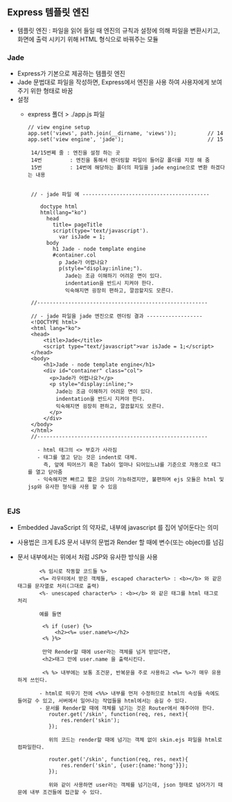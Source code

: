 
## Express 템플릿 엔진
 - 템플릿 엔진 : 파일을 읽어 들일 때 엔진의 규칙과 설정에 의해 파일을 변환시키고,    
                화면에 출력 시키기 위해 HTML 형식으로 바꿔주는 모듈
 
 ### Jade
   - Express가 기본으로 제공하는 템플릿 엔진  
   - Jade 문법대로 파일을 작성하면, Express에서 엔진을 사용 하여 사용자에게 보여주기 위한 형태로 바꿈
   - 설정
     - express 폴더 > ./app.js 파일           
	  
           // view engine setup
           app.set('views', path.join(__dirname, 'views'));          // 14
           app.set('view engine', 'jade');                           // 15

            14/15번쩨 줄 : 엔진을 설정 하는 곳
            14번         : 엔진을 통해서 렌더링할 파일이 들어갈 폴더를 지정 해 줌
            15번         : 14번에 해당하는 폴더의 파일을 jade engine으로 변환 하겠다는 내용
		  

			// - jade 파일 예 -----------------------------------------
			
			   doctype html
			   html(lang="ko")
			     head
				   title= pageTitle
				   script(type='text/javascript').
				     var isJade = 1;
			     body
			   	   h1 Jade - node template engine
				   #container.col
				     p Jade가 어렵나요?
				     p(style="display:inline;").
					   Jade는 조금 이해하기 어려운 면이 있다.
					   indentation을 반드시 지켜야 한다.
					   익숙해지면 굉장히 편하고, 깔끔할지도 모른다.
					
			//-------------------------------------------------------

			// - jade 파일을 jade 엔진으로 렌더링 결과 ------------------
			<!DOCTYPE html>
			<html lang="ko">
			<head>
				<title>Jade</title>
				<script type="text/javascript">var isJade = 1;</script>
			</head>
			<body>
				<h1>Jade - node template engine</h1>
				<div id="container" class="col">
				  <p>Jade가 어렵나요?</p>
				  <p style="display:inline;">
					Jade는 조금 이해하기 어려운 면이 있다.
					indentation을 반드시 지켜야 한다.
					익숙해지면 굉장히 편하고, 깔끔할지도 모른다.
				  </p>
				</div>
			</body>
			</html>
			//-------------------------------------------------------

			  - html 태그의 <> 부호가 사라짐
			  - 태그를 열고 닫는 것은 indent로 대체.
			    즉, 앞에 띄어쓰기 혹은 Tab이 얼마나 되어있느냐를 기준으로 자동으로 태그를 열고 닫아줌
			  - 익숙해지면 빠르고 짧은 코딩이 가능하겠지만, 불편하며 ejs 모듈은 html 및 jsp와 유사한 형식을 사용 할 수 있음 

#
### EJS
  - Embedded JavaScript 의 약자로, 내부에 javascript 를 집어 넣어둔다는 의미
  - 사용법은 크게 EJS 문서 내부의 문법과 Render 할 때에 변수(또는 object)를 넘김
  - 문서 내부에서는 위에서 처럼 JSP와 유사한 방식을 사용

			   <% 임시로 작동할 코드들 %>
			   <%= 라우터에서 받은 객체들, escaped character%> : <b></b> 와 같은 태그를 문자열로 처리(그대로 출력)
			   <%- unescaped character%> : <b></b> 와 같은 태그를 html 태그로 처리

			   예를 들면

				<% if (user) {%>
					<h2><%= user.name%></h2>
				<% }%>

				만약 Render할 때에 user라는 객체를 넘겨 받았다면,
				<h2>태그 안에 user.name 을 출력시킨다.

				<% %> 내부에는 보통 조건문, 반복문을 주로 사용하고 <%= %>가 매우 유용하게 쓰인다.

			   - html로 띄우기 전에 <%%> 내부를 먼저 수정하므로 html의 속성들 속에도 들어갈 수 있고, 서버에서 일어나는 작업들을 html에서는 숨길 수 있다.
			   - 문서를 Render할 때에 객체를 넘기는 것은 Router에서 해주어야 한다.
				  router.get('/skin', function(req, res, next){
					  res.render('skin');
				  });

				  위의 코드는 render할 때에 넘기는 객체 없이 skin.ejs 파일을 html로 컴파일한다.

				  router.get('/skin', function(req, res, next){
					  res.render('skin', {user:{name:'hong'}});
				  });

				  위와 같이 사용하면 user라는 객체를 넘기는데, json 형태로 넘어가기 때문에 내부 조건들에 접근할 수 있다.
